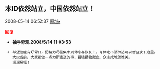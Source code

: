 ## 本ID依然站立，中国依然站立！
2008-05-14 06:52:37
[原址▸](http://www.fxgan.com/chan_time/2008_01_06/1014.htm)





**<font color='red'>回复</font>**


- **袖手旁观 2008/5/14 11:03:53**
- ```
  希望缠能有好胃口，把精力尽量集中到休息与恢复上，身体吃不消的话可以暂且放下这里。
  大灾当前，大家都做一点力所能及的事，捐钱捐物献血，众志成城渡难关。
  深深祝福！
  ```
